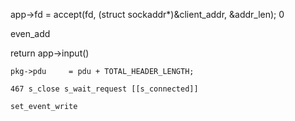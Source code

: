app->fd  = accept(fd, (struct sockaddr*)&client_addr, &addr_len); 0

even_add

return app->input()

    pkg->pdu     = pdu + TOTAL_HEADER_LENGTH;     

    467 s_close s_wait_request [[s_connected]]

    set_event_write
